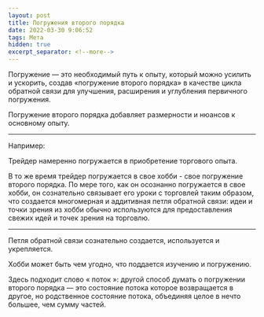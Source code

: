```yaml
---
layout: post
title: Погружения второго порядка
date: 2022-03-30 9:06:52
tags: Мета
hidden: true
excerpt_separator: <!--more-->
---
```


Погружение — это необходимый путь к опыту, который можно усилить и ускорить, создав «погружение второго порядка» в качестве цикла обратной связи для улучшения, расширения и углубления первичного погружения.

Погружение второго порядка добавляет размерности и нюансов к основному опыту.


-----------
Например:

Трейдер намеренно погружается в приобретение торгового опыта.

В то же время трейдер погружается в свое хобби - свое погружение второго порядка. По мере того, как он осознанно погружается в свое хобби, он сознательно связывает его уроки с торговлей таким образом, что создается многомерная и аддитивная петля обратной связи: идеи и точки зрения из хобби обычно используются для предоставления свежих идей и точек зрения на торговлю.

-------------

Петля обратной связи сознательно создается, используется и укрепляется.

Хобби может быть чем угодно, что поддается изучению и погружению.

Здесь подходит слово « поток »: другой способ думать о погружении второго порядка — это состояние потока
которое возвращается в другое, но родственное состояние потока, объединяя целое в нечто большее, чем сумму частей.

<!--more-->
